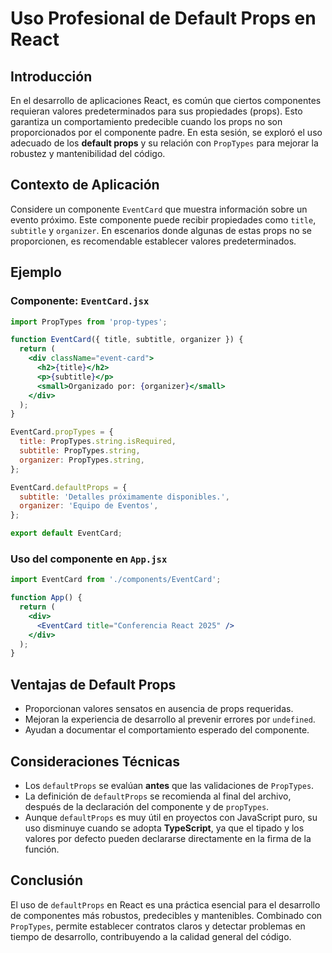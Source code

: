 
# Uso Profesional de Default Props en React

## Introducción
En el desarrollo de aplicaciones React, es común que ciertos componentes requieran valores predeterminados para sus propiedades (props). Esto garantiza un comportamiento predecible cuando los props no son proporcionados por el componente padre. En esta sesión, se exploró el uso adecuado de los **default props** y su relación con `PropTypes` para mejorar la robustez y mantenibilidad del código.

## Contexto de Aplicación
Considere un componente `EventCard` que muestra información sobre un evento próximo. Este componente puede recibir propiedades como `title`, `subtitle` y `organizer`. En escenarios donde algunas de estas props no se proporcionen, es recomendable establecer valores predeterminados.

## Ejemplo

### Componente: `EventCard.jsx`
```jsx
import PropTypes from 'prop-types';

function EventCard({ title, subtitle, organizer }) {
  return (
    <div className="event-card">
      <h2>{title}</h2>
      <p>{subtitle}</p>
      <small>Organizado por: {organizer}</small>
    </div>
  );
}

EventCard.propTypes = {
  title: PropTypes.string.isRequired,
  subtitle: PropTypes.string,
  organizer: PropTypes.string,
};

EventCard.defaultProps = {
  subtitle: 'Detalles próximamente disponibles.',
  organizer: 'Equipo de Eventos',
};

export default EventCard;
```

### Uso del componente en `App.jsx`
```jsx
import EventCard from './components/EventCard';

function App() {
  return (
    <div>
      <EventCard title="Conferencia React 2025" />
    </div>
  );
}
```

## Ventajas de Default Props
- Proporcionan valores sensatos en ausencia de props requeridas.
- Mejoran la experiencia de desarrollo al prevenir errores por `undefined`.
- Ayudan a documentar el comportamiento esperado del componente.

## Consideraciones Técnicas
- Los `defaultProps` se evalúan **antes** que las validaciones de `PropTypes`.
- La definición de `defaultProps` se recomienda al final del archivo, después de la declaración del componente y de `propTypes`.
- Aunque `defaultProps` es muy útil en proyectos con JavaScript puro, su uso disminuye cuando se adopta **TypeScript**, ya que el tipado y los valores por defecto pueden declararse directamente en la firma de la función.

## Conclusión
El uso de `defaultProps` en React es una práctica esencial para el desarrollo de componentes más robustos, predecibles y mantenibles. Combinado con `PropTypes`, permite establecer contratos claros y detectar problemas en tiempo de desarrollo, contribuyendo a la calidad general del código.
